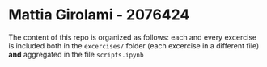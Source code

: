 # Mattia Girolami - 2076424
The content of this repo is organized as follows: each and every excercise is included both in the `excercises/` folder (each excercise in a different file) **and** aggregated in the file `scripts.ipynb`
